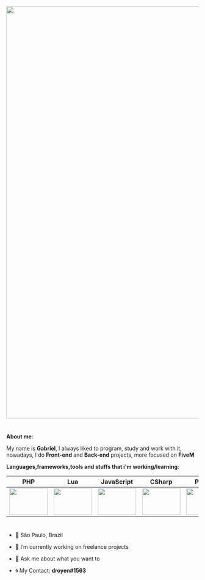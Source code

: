 <img src="https://cdn.discordapp.com/attachments/890289168700297271/890691648063954955/unknown.png" width="1800vw" height="1080vh">

# 

<b>About me</b>:

My name is <b>Gabriel</b>, I always liked to program, study and work with it, nowadays, I do <b>Front-end</b> and <b>Back-end</b> projects, more focused on <b>FiveM</b>

<b>Languages,frameworks,tools and stuffs that i'm working/learning</b>:


PHP | Lua | JavaScript | CSharp | Python | Node.js | TypeScript | React.js | HTML5 | CSS3 |
--------- | --------- | --------- | --------- | --------- | --------- | --------- | --------- | --------- | --------- |
<img src="https://cdn.discordapp.com/attachments/770846775287742468/855857603586162739/php.png" width="100vw" height="70vh"> | <img src="https://upload.wikimedia.org/wikipedia/commons/thumb/c/cf/Lua-Logo.svg/1200px-Lua-Logo.svg.png" width="100vw" height="70vh"> | <img src="https://upload.wikimedia.org/wikipedia/commons/thumb/9/99/Unofficial_JavaScript_logo_2.svg/480px-Unofficial_JavaScript_logo_2.svg.png" width="100vw" height="70vh"> | <img src="https://cdn.discordapp.com/attachments/770846775287742468/854776314966704178/Csharp_Logo.png" width="100vw" height="70vh"> | <img src="https://cdn.discordapp.com/attachments/770846775287742468/854775938302476288/4846343.png" width="100vw" height="70vh"> | <img src="https://cdn.discordapp.com/attachments/770846775287742468/854776908340002856/68747470733a2f2f74686964752e6465762f696d616765732f4e6f64656a732e737667.png" width="100vw" height="70vh"> | <img src="https://cdn.discordapp.com/attachments/770846775287742468/854777341338714142/68747470733a2f2f75706c6f61642e77696b696d656469612e6f72672f77696b6970656469612f636f6d6d6f6e732f746875.png" width="100vw" height="70vh"> | <img src="https://cdn.discordapp.com/attachments/770846775287742468/854777962339237928/2507930-middle.png" width="100vw" height="70vh"> | <img src="https://logodownload.org/wp-content/uploads/2016/10/html5-logo-10.png" width="100vw" height="70vh"> | <img src="https://cdn.345tool.com/public/logos/css-formatter-logo.png" width="100vw" height="70vh"> |

#

- 📍 São Paulo, Brazil
- 🔭 I’m currently working on freelance projects
- 💬 Ask me about what you want to

- 🌀 My Contact: <b>droyen#1563</b>

#

